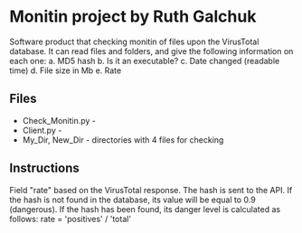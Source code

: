 Monitin project by Ruth Galchuk
============================
Software product that checking monitin of files upon the VirusTotal database.
It can read files and folders, and give the following information on each one:
a.	MD5 hash
b.	Is it an executable?
c.	Date changed (readable time)
d.  File size in Mb
e.  Rate

Files
---------
- Check_Monitin.py -
- Client.py -
- My_Dir, New_Dir - directories with 4 files for checking

Instructions
------------
Field "rate"  based on the VirusTotal response. The hash is sent to the API.
If the hash is not found in the database, its value will be equal to 0.9 (dangerous).
If the hash has been found, its danger level is calculated as follows: rate = 'positives' / 'total'